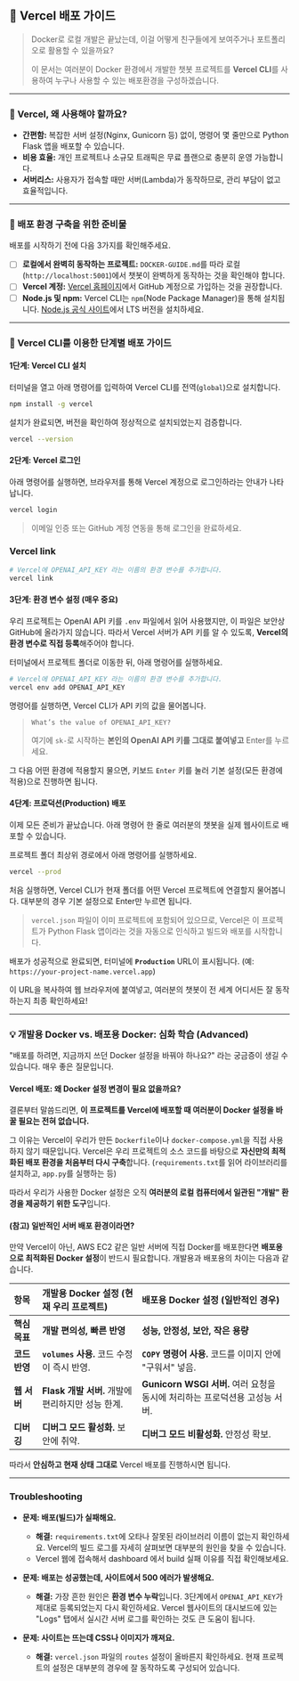 ## 🚀 Vercel 배포 가이드

> Docker로 로컬 개발은 끝났는데, 이걸 어떻게 친구들에게 보여주거나 포트폴리오로 활용할 수 있을까요?
>
> 이 문서는 여러분이 Docker 환경에서 개발한 챗봇 프로젝트를 **Vercel CLI**를 사용하여 누구나 사용할 수 있는 배포환경을 구성하겠습니다.

---

### 🤔 Vercel, 왜 사용해야 할까요?

- **간편함:** 복잡한 서버 설정(Nginx, Gunicorn 등) 없이, 명령어 몇 줄만으로 Python Flask 앱을 배포할 수 있습니다.
- **비용 효율:** 개인 프로젝트나 소규모 트래픽은 무료 플랜으로 충분히 운영 가능합니다.
- **서버리스:** 사용자가 접속할 때만 서버(Lambda)가 동작하므로, 관리 부담이 없고 효율적입니다.

---

### 🔧 배포 환경 구축을 위한 준비물

배포를 시작하기 전에 다음 3가지를 확인해주세요.

- [ ] **로컬에서 완벽히 동작하는 프로젝트:** `DOCKER-GUIDE.md`를 따라 로컬(`http://localhost:5001`)에서 챗봇이 완벽하게 동작하는 것을 확인해야 합니다.
- [ ] **Vercel 계정:** [Vercel 홈페이지](https://vercel.com/)에서 GitHub 계정으로 가입하는 것을 권장합니다.
- [ ] **Node.js 및 npm:** Vercel CLI는 `npm`(Node Package Manager)을 통해 설치됩니다. [Node.js 공식 사이트](https://nodejs.org/)에서 LTS 버전을 설치하세요.

---

### 🚀 Vercel CLI를 이용한 단계별 배포 가이드

#### 1단계: Vercel CLI 설치

터미널을 열고 아래 명령어를 입력하여 Vercel CLI를 전역(`global`)으로 설치합니다.

```bash
npm install -g vercel
```

설치가 완료되면, 버전을 확인하여 정상적으로 설치되었는지 검증합니다.

```bash
vercel --version
```

#### 2단계: Vercel 로그인

아래 명령어를 실행하면, 브라우저를 통해 Vercel 계정으로 로그인하라는 안내가 나타납니다.

```bash
vercel login
```

> 이메일 인증 또는 GitHub 계정 연동을 통해 로그인을 완료하세요.

### Vercel link

```bash
# Vercel에 OPENAI_API_KEY 라는 이름의 환경 변수를 추가합니다.
vercel link
```

#### 3단계: 환경 변수 설정 (매우 중요)

우리 프로젝트는 OpenAI API 키를 `.env` 파일에서 읽어 사용했지만, 이 파일은 보안상 GitHub에 올라가지 않습니다. 따라서 Vercel 서버가 API 키를 알 수 있도록, **Vercel의 환경 변수로 직접 등록**해주어야 합니다.

터미널에서 프로젝트 폴더로 이동한 뒤, 아래 명령어를 실행하세요.

```bash
# Vercel에 OPENAI_API_KEY 라는 이름의 환경 변수를 추가합니다.
vercel env add OPENAI_API_KEY
```

명령어를 실행하면, Vercel CLI가 API 키의 값을 물어봅니다.

> `What’s the value of OPENAI_API_KEY?`
>
> 여기에 `sk-`로 시작하는 **본인의 OpenAI API 키를 그대로 붙여넣고** Enter를 누르세요.

그 다음 어떤 환경에 적용할지 물으면, 키보드 `Enter` 키를 눌러 기본 설정(모든 환경에 적용)으로 진행하면 됩니다.

#### 4단계: 프로덕션(Production) 배포

이제 모든 준비가 끝났습니다. 아래 명령어 한 줄로 여러분의 챗봇을 실제 웹사이트로 배포할 수 있습니다.

프로젝트 폴더 최상위 경로에서 아래 명령어를 실행하세요.

```bash
vercel --prod
```

처음 실행하면, Vercel CLI가 현재 폴더를 어떤 Vercel 프로젝트에 연결할지 물어봅니다. 대부분의 경우 기본 설정으로 Enter만 누르면 됩니다.

> `vercel.json` 파일이 이미 프로젝트에 포함되어 있으므로, Vercel은 이 프로젝트가 Python Flask 앱이라는 것을 자동으로 인식하고 빌드와 배포를 시작합니다.

배포가 성공적으로 완료되면, 터미널에 **`Production`** URL이 표시됩니다. (예: `https://your-project-name.vercel.app`)

이 URL을 복사하여 웹 브라우저에 붙여넣고, 여러분의 챗봇이 전 세계 어디서든 잘 동작하는지 최종 확인하세요!

---

### 💡 개발용 Docker vs. 배포용 Docker: 심화 학습 (Advanced)

"배포를 하려면, 지금까지 쓰던 Docker 설정을 바꿔야 하나요?" 라는 궁금증이 생길 수 있습니다. 매우 좋은 질문입니다.

#### **Vercel 배포: 왜 Docker 설정 변경이 필요 없을까요?**

결론부터 말씀드리면, **이 프로젝트를 Vercel에 배포할 때 여러분이 Docker 설정을 바꿀 필요는 전혀 없습니다.**

그 이유는 Vercel이 우리가 만든 `Dockerfile`이나 `docker-compose.yml`을 직접 사용하지 않기 때문입니다. Vercel은 우리 프로젝트의 소스 코드를 바탕으로 **자신만의 최적화된 배포 환경을 처음부터 다시 구축**합니다. (`requirements.txt`를 읽어 라이브러리를 설치하고, `app.py`를 실행하는 등)

따라서 우리가 사용한 Docker 설정은 오직 **여러분의 로컬 컴퓨터에서 일관된 "개발" 환경을 제공하기 위한 도구**입니다.

#### **(참고) 일반적인 서버 배포 환경이라면?**

만약 Vercel이 아닌, AWS EC2 같은 일반 서버에 직접 Docker를 배포한다면 **배포용으로 최적화된 Docker 설정**이 반드시 필요합니다. 개발용과 배포용의 차이는 다음과 같습니다.

| 항목          | 개발용 Docker 설정 (현재 우리 프로젝트)           | 배포용 Docker 설정 (일반적인 경우)                                          |
| :------------ | :------------------------------------------------ | :-------------------------------------------------------------------------- |
| **핵심 목표** | **개발 편의성, 빠른 반영**                        | **성능, 안정성, 보안, 작은 용량**                                           |
| **코드 반영** | **`volumes` 사용.** 코드 수정이 즉시 반영.        | **`COPY` 명령어 사용.** 코드를 이미지 안에 "구워서" 넣음.                   |
| **웹 서버**   | **Flask 개발 서버.** 개발에 편리하지만 성능 한계. | **Gunicorn WSGI 서버.** 여러 요청을 동시에 처리하는 프로덕션용 고성능 서버. |
| **디버깅**    | **디버그 모드 활성화.** 보안에 취약.              | **디버그 모드 비활성화.** 안정성 확보.                                      |

따라서 **안심하고 현재 상태 그대로** Vercel 배포를 진행하시면 됩니다.

---

### Troubleshooting

- **문제: 배포(빌드)가 실패해요.**

  - **해결:** `requirements.txt`에 오타나 잘못된 라이브러리 이름이 없는지 확인하세요. Vercel의 빌드 로그를 자세히 살펴보면 대부분의 원인을 찾을 수 있습니다.
  - Vercel 웹에 접속해서 dashboard 에서 build 실패 이유를 직접 확인해보세요.

- **문제: 배포는 성공했는데, 사이트에서 500 에러가 발생해요.**

  - **해결:** 가장 흔한 원인은 **환경 변수 누락**입니다. 3단계에서 `OPENAI_API_KEY`가 제대로 등록되었는지 다시 확인하세요. Vercel 웹사이트의 대시보드에 있는 "Logs" 탭에서 실시간 서버 로그를 확인하는 것도 큰 도움이 됩니다.

- **문제: 사이트는 뜨는데 CSS나 이미지가 깨져요.**
  - **해결:** `vercel.json` 파일의 `routes` 설정이 올바른지 확인하세요. 현재 프로젝트의 설정은 대부분의 경우에 잘 동작하도록 구성되어 있습니다.
